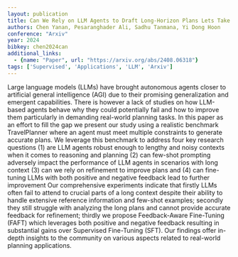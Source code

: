 ```yaml
---
layout: publication
title: Can We Rely on LLM Agents to Draft Long-Horizon Plans Lets Take TravelPlanner as an Example
authors: Chen Yanan, Pesaranghader Ali, Sadhu Tanmana, Yi Dong Hoon
conference: "Arxiv"
year: 2024
bibkey: chen2024can
additional_links:
  - {name: "Paper", url: "https://arxiv.org/abs/2408.06318"}
tags: ['Supervised', 'Applications', 'LLM', 'Arxiv']
---
```

Large language models (LLMs) have brought autonomous agents closer to artificial general intelligence (AGI) due to their promising generalization and emergent capabilities. There is however a lack of studies on how LLM-based agents behave why they could potentially fail and how to improve them particularly in demanding real-world planning tasks. In this paper as an effort to fill the gap we present our study using a realistic benchmark TravelPlanner where an agent must meet multiple constraints to generate accurate plans. We leverage this benchmark to address four key research questions (1) are LLM agents robust enough to lengthy and noisy contexts when it comes to reasoning and planning (2) can few-shot prompting adversely impact the performance of LLM agents in scenarios with long context (3) can we rely on refinement to improve plans and (4) can fine-tuning LLMs with both positive and negative feedback lead to further improvement Our comprehensive experiments indicate that firstly LLMs often fail to attend to crucial parts of a long context despite their ability to handle extensive reference information and few-shot examples; secondly they still struggle with analyzing the long plans and cannot provide accurate feedback for refinement; thirdly we propose Feedback-Aware Fine-Tuning (FAFT) which leverages both positive and negative feedback resulting in substantial gains over Supervised Fine-Tuning (SFT). Our findings offer in-depth insights to the community on various aspects related to real-world planning applications.
